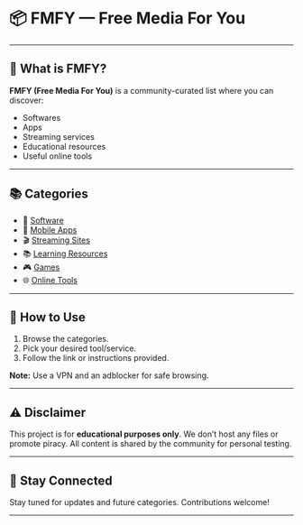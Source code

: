 # 📦 FMFY — Free Media For You

---

## 📖 What is FMFY?

**FMFY (Free Media For You)** is a community-curated list where you can discover:

- Softwares
- Apps
- Streaming services
- Educational resources
- Useful online tools

---

## 📚 Categories

- 📀 [Software](Categories/📀%20Software/list.md)
- 📱 [Mobile Apps](Categories/📱%20Mobile%20Apps/list.md)
- 🎬 [Streaming Sites](Categories/🎬%20Streaming%20Sites/list.md)
- 📚 [Learning Resources](Categories/📚%20Learning%20Resources/list.md)
- 🎮 [Games](Categories/🎮%20Games/list.md)
- 🌐 [Online Tools](Categories/🌐%20Online%20Tools/list.md)

---

## 📌 How to Use

1. Browse the categories.
2. Pick your desired tool/service.
3. Follow the link or instructions provided.

**Note:** Use a VPN and an adblocker for safe browsing.

---

## ⚠️ Disclaimer

This project is for **educational purposes only**. We don’t host any files or promote piracy. All content is shared by the community for personal testing.

---

## 📡 Stay Connected

Stay tuned for updates and future categories. Contributions welcome!

---
